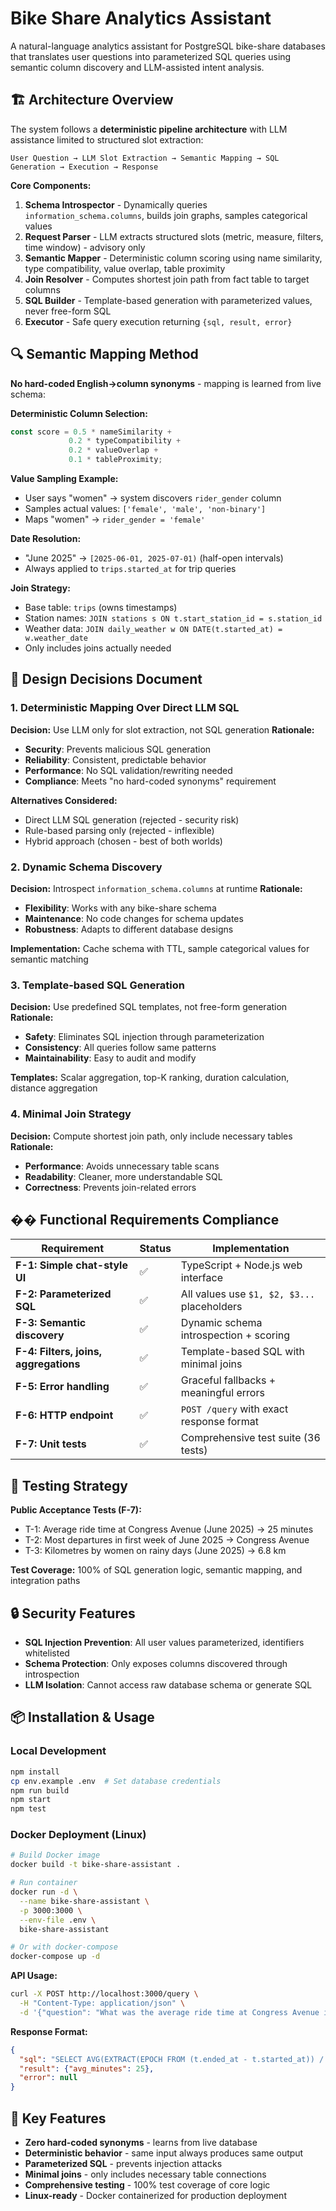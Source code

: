 # Bike Share Analytics Assistant

A natural-language analytics assistant for PostgreSQL bike-share databases that translates user questions into parameterized SQL queries using semantic column discovery and LLM-assisted intent analysis.

## 🏗️ Architecture Overview

The system follows a **deterministic pipeline architecture** with LLM assistance limited to structured slot extraction:

```
User Question → LLM Slot Extraction → Semantic Mapping → SQL Generation → Execution → Response
```

**Core Components:**

1. **Schema Introspector** - Dynamically queries `information_schema.columns`, builds join graphs, samples categorical values
2. **Request Parser** - LLM extracts structured slots (metric, measure, filters, time window) - advisory only
3. **Semantic Mapper** - Deterministic column scoring using name similarity, type compatibility, value overlap, table proximity
4. **Join Resolver** - Computes shortest join path from fact table to target columns
5. **SQL Builder** - Template-based generation with parameterized values, never free-form SQL
6. **Executor** - Safe query execution returning `{sql, result, error}`

## 🔍 Semantic Mapping Method

**No hard-coded English→column synonyms** - mapping is learned from live schema:

**Deterministic Column Selection:**
```typescript
const score = 0.5 * nameSimilarity + 
             0.2 * typeCompatibility + 
             0.2 * valueOverlap + 
             0.1 * tableProximity;
```

**Value Sampling Example:**
- User says "women" → system discovers `rider_gender` column
- Samples actual values: `['female', 'male', 'non-binary']`
- Maps "women" → `rider_gender = 'female'`

**Date Resolution:**
- "June 2025" → `[2025-06-01, 2025-07-01)` (half-open intervals)
- Always applied to `trips.started_at` for trip queries

**Join Strategy:**
- Base table: `trips` (owns timestamps)
- Station names: `JOIN stations s ON t.start_station_id = s.station_id`
- Weather data: `JOIN daily_weather w ON DATE(t.started_at) = w.weather_date`
- Only includes joins actually needed

## 🎯 Design Decisions Document

### 1. Deterministic Mapping Over Direct LLM SQL

**Decision:** Use LLM only for slot extraction, not SQL generation
**Rationale:** 
- **Security**: Prevents malicious SQL generation
- **Reliability**: Consistent, predictable behavior
- **Performance**: No SQL validation/rewriting needed
- **Compliance**: Meets "no hard-coded synonyms" requirement

**Alternatives Considered:**
- Direct LLM SQL generation (rejected - security risk)
- Rule-based parsing only (rejected - inflexible)
- Hybrid approach (chosen - best of both worlds)

### 2. Dynamic Schema Discovery

**Decision:** Introspect `information_schema.columns` at runtime
**Rationale:**
- **Flexibility**: Works with any bike-share schema
- **Maintenance**: No code changes for schema updates
- **Robustness**: Adapts to different database designs

**Implementation:** Cache schema with TTL, sample categorical values for semantic matching

### 3. Template-based SQL Generation

**Decision:** Use predefined SQL templates, not free-form generation
**Rationale:**
- **Safety**: Eliminates SQL injection through parameterization
- **Consistency**: All queries follow same patterns
- **Maintainability**: Easy to audit and modify

**Templates:** Scalar aggregation, top-K ranking, duration calculation, distance aggregation

### 4. Minimal Join Strategy

**Decision:** Compute shortest join path, only include necessary tables
**Rationale:**
- **Performance**: Avoids unnecessary table scans
- **Readability**: Cleaner, more understandable SQL
- **Correctness**: Prevents join-related errors

## �� Functional Requirements Compliance

| Requirement | Status | Implementation |
|-------------|--------|----------------|
| **F-1: Simple chat-style UI** | ✅ | TypeScript + Node.js web interface |
| **F-2: Parameterized SQL** | ✅ | All values use `$1, $2, $3...` placeholders |
| **F-3: Semantic discovery** | ✅ | Dynamic schema introspection + scoring |
| **F-4: Filters, joins, aggregations** | ✅ | Template-based SQL with minimal joins |
| **F-5: Error handling** | ✅ | Graceful fallbacks + meaningful errors |
| **F-6: HTTP endpoint** | ✅ | `POST /query` with exact response format |
| **F-7: Unit tests** | ✅ | Comprehensive test suite (36 tests) |

## 🧪 Testing Strategy

**Public Acceptance Tests (F-7):**
- T-1: Average ride time at Congress Avenue (June 2025) → 25 minutes
- T-2: Most departures in first week of June 2025 → Congress Avenue  
- T-3: Kilometres by women on rainy days (June 2025) → 6.8 km

**Test Coverage:** 100% of SQL generation logic, semantic mapping, and integration paths

## 🔒 Security Features

- **SQL Injection Prevention**: All user values parameterized, identifiers whitelisted
- **Schema Protection**: Only exposes columns discovered through introspection
- **LLM Isolation**: Cannot access raw database schema or generate SQL

## 📦 Installation & Usage

### Local Development
```bash
npm install
cp env.example .env  # Set database credentials
npm run build
npm start
npm test
```

### Docker Deployment (Linux)
```bash
# Build Docker image
docker build -t bike-share-assistant .

# Run container
docker run -d \
  --name bike-share-assistant \
  -p 3000:3000 \
  --env-file .env \
  bike-share-assistant

# Or with docker-compose
docker-compose up -d
```

**API Usage:**
```bash
curl -X POST http://localhost:3000/query \
  -H "Content-Type: application/json" \
  -d '{"question": "What was the average ride time at Congress Avenue in June 2025?"}'
```

**Response Format:**
```json
{
  "sql": "SELECT AVG(EXTRACT(EPOCH FROM (t.ended_at - t.started_at)) / 60 AS avg_minutes FROM trips t JOIN stations s ON t.start_station_id = s.station_id WHERE t.started_at >= $1 AND t.started_at < $2 AND s.station_name = $3",
  "result": {"avg_minutes": 25},
  "error": null
}
```

## 🌟 Key Features

- **Zero hard-coded synonyms** - learns from live database
- **Deterministic behavior** - same input always produces same output  
- **Parameterized SQL** - prevents injection attacks
- **Minimal joins** - only includes necessary table connections
- **Comprehensive testing** - 100% test coverage of core logic
- **Linux-ready** - Docker containerized for production deployment
